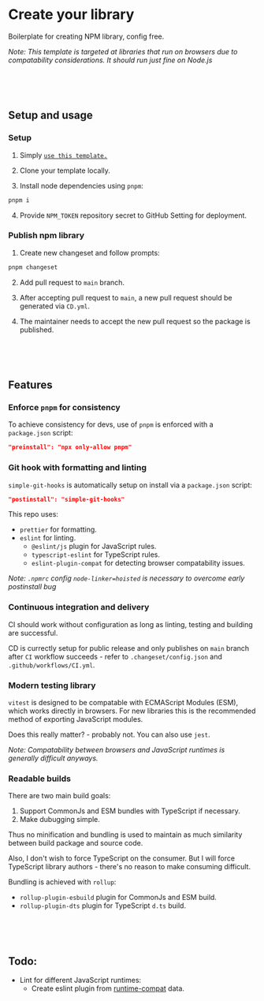 # Create your library

Boilerplate for creating NPM library, config free.

_Note: This template is targeted at libraries that run on browsers due to compatability considerations. It should run just fine on Node.js_

&nbsp;

&nbsp;

## Setup and usage

### Setup

1. Simply [`use this template.`](https://github.com/new?template_name=npm-library-boilerplate&template_owner=MengLinMaker)

2. Clone your template locally.

3. Install node dependencies using `pnpm`:

```Bash
pnpm i
```

4. Provide `NPM_TOKEN` repository secret to GitHub Setting for deployment.

### Publish npm library

1. Create new changeset and follow prompts:

```Bash
pnpm changeset
```

2. Add pull request to `main` branch.

3. After accepting pull request to `main`, a new pull request should be generated via `CD.yml`.

4. The maintainer needs to accept the new pull request so the package is published.

&nbsp;

&nbsp;

## Features

### Enforce `pnpm` for consistency

To achieve consistency for devs, use of `pnpm` is enforced with a `package.json` script:

```Json
"preinstall": "npx only-allow pnpm"
```

### Git hook with formatting and linting

`simple-git-hooks` is automatically setup on install via a `package.json` script:

```Json
"postinstall": "simple-git-hooks"
```

This repo uses:

- `prettier` for formatting.
- `eslint` for linting.
  - `@eslint/js` plugin for JavaScript rules.
  - `typescript-eslint` for TypeScript rules.
  - `eslint-plugin-compat` for detecting browser compatability issues.

_Note: `.npmrc` config `node-linker=hoisted` is necessary to overcome early postinstall bug_

### Continuous integration and delivery

CI should work without configuration as long as linting, testing and building are successful.

CD is currectly setup for public release and only publishes on `main` branch after `CI` workflow succeeds - refer to `.changeset/config.json` and `.github/workflows/CI.yml`.

### Modern testing library

`vitest` is designed to be compatable with ECMAScript Modules (ESM), which works directly in browsers. For new libraries this is the recommended method of exporting JavaScript modules.

Does this really matter? - probably not. You can also use `jest`.

_Note: Compatability between browsers and JavaScript runtimes is generally difficult anyways._

### Readable builds

There are two main build goals:

1. Support CommonJs and ESM bundles with TypeScript if necessary.
2. Make dubugging simple.

Thus no minification and bundling is used to maintain as much similarity between build package and source code.

Also, I don't wish to force TypeScript on the consumer. But I will force TypeScript library authors - there's no reason to make consuming difficult.

Bundling is achieved with `rollup`:

- `rollup-plugin-esbuild` plugin for CommonJs and ESM build.
- `rollup-plugin-dts` plugin for TypeScript `d.ts` build.

&nbsp;

&nbsp;

## Todo:

- Lint for different JavaScript runtimes:
  - Create eslint plugin from [runtime-compat](https://github.com/unjs/runtime-compat/tree/main/packages/runtime-compat-data) data.

